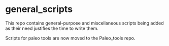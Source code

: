 general_scripts
===============

This repo contains general-purpose and miscellaneous scripts being added as their need justifies the time to write them.

Scripts for paleo tools are now moved to the Paleo_tools repo.
